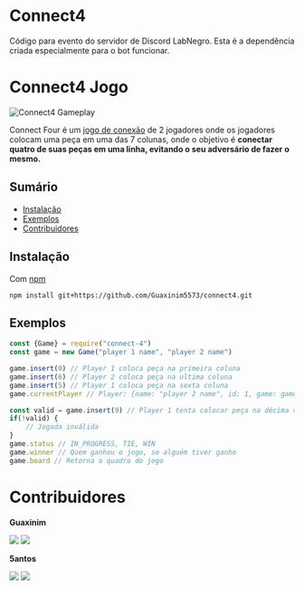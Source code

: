 # Connect4
Código para evento do servidor de Discord LabNegro.
Esta é a dependência criada especialmente para o bot funcionar.

# Connect4 Jogo
![Connect4 Gameplay](https://upload.wikimedia.org/wikipedia/commons/a/ad/Connect_Four.gif)

Connect Four é um [jogo de conexão](https://pt.qwe.wiki/wiki/Connection_game) de 2 jogadores onde os jogadores colocam uma peça em uma das 7 colunas, onde o objetivo é **conectar quatro de suas peças em uma linha, evitando o seu adversário de fazer o mesmo.**

## Sumário

- [Instalação](#Instalação)
- [Exemplos](#Exemplos)
 - [Contribuidores](#Contribuidores)

## Instalação
Com [npm](https://npmjs.org/)
```
npm install git+https://github.com/Guaxinim5573/connect4.git
```

## Exemplos

```js
const {Game} = require("connect-4")
const game = new Game("player 1 name", "player 2 name")

game.insert(0) // Player 1 coloca peça na primeira coluna
game.insert(6) // Player 2 coloca peça na ultima coluna
game.insert(5) // Player 1 coloca peça na sexta coluna
game.currentPlayer // Player: {name: "player 2 name", id: 1, game: game}

const valid = game.insert(9) // Player 1 tenta colocar peça na décima coluna
if(!valid) {
	// Jogada inválida
}
game.status // IN_PROGRESS, TIE, WIN
game.winner // Quem ganhou o jogo, se alguém tiver ganho
game.board // Retorna o quadro do jogo
```

# Contribuidores
**Guaxinim**

<img src="https://img.shields.io/static/v1?label=&message=Guaxinim%232753&logo=discord&style=flat&color=blue&logoColor=white">
<a target="_blank" href="https://github.com/Guaxinim5573"><img src="https://img.shields.io/static/v1?label=Follow&message=Guaxinim5573&logo=github&style=social"></a>



**5antos**

<img src="https://img.shields.io/static/v1?label=&message=5antos%234876&logo=discord&style=flat&color=blue&logoColor=white">
<a target="_blank" href="https://github.com/5antos"><img src="https://img.shields.io/static/v1?label=Follow&message=5antos&logo=github&style=social"></a>
